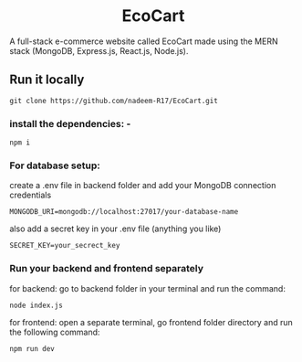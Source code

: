 
<h1 align="center">
  EcoCart
</h1> 
A full-stack e-commerce website called EcoCart made using the MERN stack (MongoDB, Express.js, React.js, Node.js). 

## Run it locally

```
git clone https://github.com/nadeem-R17/EcoCart.git
```
### install the dependencies: -

```
npm i
```

### For database setup:

create a .env file in backend folder and add your MongoDB connection credentials
```
MONGODB_URI=mongodb://localhost:27017/your-database-name
```

also add a secret key in your .env file (anything you like)
```
SECRET_KEY=your_secrect_key
```

### Run your backend and frontend separately

for backend: go to backend folder in your terminal and run the command:
```
node index.js
```

for frontend: open a separate terminal, go frontend folder directory and run the following command:
```
npm run dev
```


